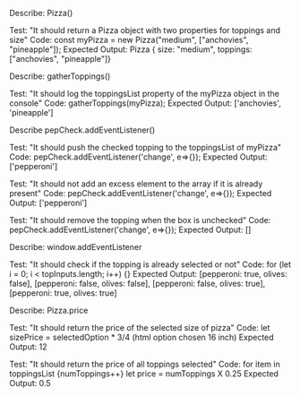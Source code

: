 Describe: Pizza()

Test: "It should return a Pizza object with two properties for toppings and size"
Code: const myPizza = new Pizza("medium", ["anchovies", "pineapple"]);
Expected Output: Pizza { size: "medium", toppings: ["anchovies", "pineapple"]}


Describe: gatherToppings()

Test: "It should log the toppingsList property of the myPizza object in the console"
Code: gatherToppings(myPizza);
Expected Output: ['anchovies', 'pineapple']

Describe pepCheck.addEventListener()

Test: "It should push the checked topping to the toppingsList of myPizza"
Code: pepCheck.addEventListener('change', e=>{});
Expected Output: ['pepperoni']

Test: "It should not add an excess element to the array if it is already present"
Code: pepCheck.addEventListener('change', e=>{});
Expected Output: ['pepperoni']

Test: "It should remove the topping when the box is unchecked"
Code: pepCheck.addEventListener('change', e=>{});
Expected Output: []


Describe: window.addEventListener

Test: "It should check if the topping is already selected or not"
Code: for (let i = 0; i < topInputs.length; i++) {}
Expected Output: [pepperoni: true, olives: false], [pepperoni: false, olives: false], [pepperoni: false, olives: true], [pepperoni: true, olives: true]


Describe: Pizza.price

Test: "It should return the price of the selected size of pizza"
Code: let sizePrice = selectedOption * 3/4 (html option chosen 16 inch)
Expected Output: 12

Test: "It should return the price of all toppings selected"
Code: for item in toppingsList {numToppings++} 
  let price = numToppings X 0.25
Expected Output: 0.5